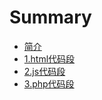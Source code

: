 # Summary

* [简介](README.md)
* [1.html代码段](htmlcode/README.md)
* [2.js代码段](jscode/README.md)
* [3.php代码段](phpcode/README.md)

